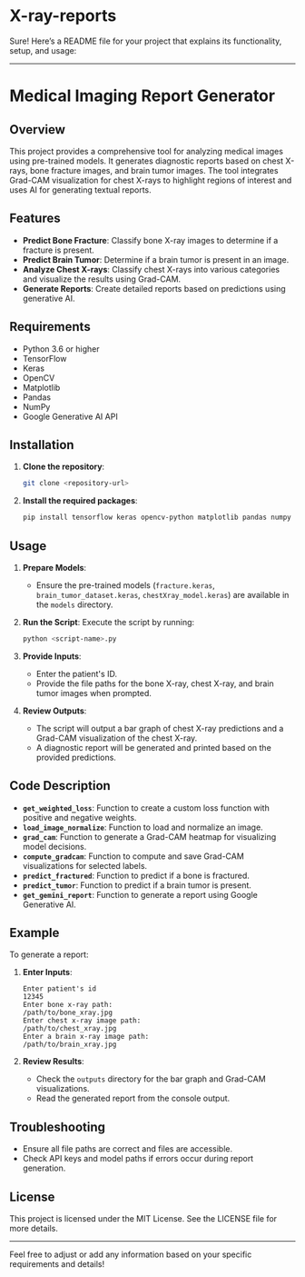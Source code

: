 # X-ray-reports

Sure! Here’s a README file for your project that explains its functionality, setup, and usage:

---

# Medical Imaging Report Generator

## Overview

This project provides a comprehensive tool for analyzing medical images using pre-trained models. It generates diagnostic reports based on chest X-rays, bone fracture images, and brain tumor images. The tool integrates Grad-CAM visualization for chest X-rays to highlight regions of interest and uses AI for generating textual reports.

## Features

- **Predict Bone Fracture**: Classify bone X-ray images to determine if a fracture is present.
- **Predict Brain Tumor**: Determine if a brain tumor is present in an image.
- **Analyze Chest X-rays**: Classify chest X-rays into various categories and visualize the results using Grad-CAM.
- **Generate Reports**: Create detailed reports based on predictions using generative AI.

## Requirements

- Python 3.6 or higher
- TensorFlow
- Keras
- OpenCV
- Matplotlib
- Pandas
- NumPy
- Google Generative AI API

## Installation

1. **Clone the repository**:
   ```bash
   git clone <repository-url>
   ```

2. **Install the required packages**:
   ```bash
   pip install tensorflow keras opencv-python matplotlib pandas numpy google-generativeai
   ```

## Usage

1. **Prepare Models**:
   - Ensure the pre-trained models (`fracture.keras`, `brain_tumor_dataset.keras`, `chestXray_model.keras`) are available in the `models` directory.

2. **Run the Script**:
   Execute the script by running:
   ```bash
   python <script-name>.py
   ```

3. **Provide Inputs**:
   - Enter the patient's ID.
   - Provide the file paths for the bone X-ray, chest X-ray, and brain tumor images when prompted.

4. **Review Outputs**:
   - The script will output a bar graph of chest X-ray predictions and a Grad-CAM visualization of the chest X-ray.
   - A diagnostic report will be generated and printed based on the provided predictions.

## Code Description

- **`get_weighted_loss`**: Function to create a custom loss function with positive and negative weights.
- **`load_image_normalize`**: Function to load and normalize an image.
- **`grad_cam`**: Function to generate a Grad-CAM heatmap for visualizing model decisions.
- **`compute_gradcam`**: Function to compute and save Grad-CAM visualizations for selected labels.
- **`predict_fractured`**: Function to predict if a bone is fractured.
- **`predict_tumor`**: Function to predict if a brain tumor is present.
- **`get_gemini_report`**: Function to generate a report using Google Generative AI.

## Example

To generate a report:

1. **Enter Inputs**:
   ```
   Enter patient's id
   12345
   Enter bone x-ray path:
   /path/to/bone_xray.jpg
   Enter chest x-ray image path:
   /path/to/chest_xray.jpg
   Enter a brain x-ray image path:
   /path/to/brain_xray.jpg
   ```

2. **Review Results**:
   - Check the `outputs` directory for the bar graph and Grad-CAM visualizations.
   - Read the generated report from the console output.

## Troubleshooting

- Ensure all file paths are correct and files are accessible.
- Check API keys and model paths if errors occur during report generation.

## License

This project is licensed under the MIT License. See the LICENSE file for more details.

---

Feel free to adjust or add any information based on your specific requirements and details!

